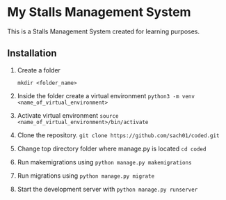 # My Stalls Management System

This is a Stalls Management System created for learning purposes.

## Installation
1. Create a folder 

    `mkdir <folder_name>`

2. Inside the folder create a virtual environment
    `python3 -m venv <name_of_virtual_environment>`

3. Activate virtual environment
    `source <name_of_virtual_environment>/bin/activate`

4.  Clone the repository.
    `git clone https://github.com/sach01/coded.git`

5.  Change top directory folder where manage.py is located
    `cd coded`

6.  Run makemigrations using `python manage.py makemigrations`

7.  Run migrations using `python manage.py migrate`

8.  Start the development server with `python manage.py runserver`
